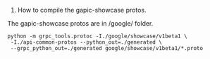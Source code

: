 1. How to compile the gapic-showcase protos.

The gapic-showcase protos are in /google/ folder.

```
python -m grpc_tools.protoc -I./google/showcase/v1beta1 \
 -I./api-common-protos --python_out=./generated \
 --grpc_python_out=./generated google/showcase/v1beta1/*.proto
```
